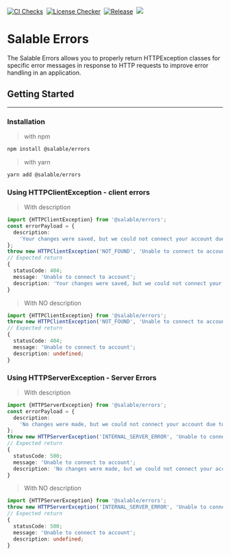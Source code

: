 [![CI Checks](https://github.com/Salable/errors/actions/workflows/ci.yml/badge.svg)](https://github.com/Salable/errors/actions/workflows/ci.yml)&nbsp;
[![License Checker](https://github.com/Salable/errors/actions/workflows/license-checker.yml/badge.svg)](https://github.com/Salable/errors/actions/workflows/license-checker.yml)&nbsp;
[![Release](https://github.com/Salable/errors/actions/workflows/release.yml/badge.svg)](https://github.com/Salable/errors/actions/workflows/release.yml)&nbsp;
<img src="https://img.shields.io/npm/v/@salable/errors">

# Salable Errors

The Salable Errors allows you to properly return HTTPException classes for specific error messages in response to HTTP requests to improve error handling in an application.

## Getting Started

<hr>

### Installation

> with npm

```bash
npm install @salable/errors
```

> with yarn

```bash
yarn add @salable/errors
```

### Using HTTPClientException - client errors

> With description

```ts
import {HTTPClientException} from '@salable/errors';
const errorPayload = {
  description:
    'Your changes were saved, but we could not connect your account due to a technical issue on our end. Please try connecting again.',
};
throw new HTTPClientException('NOT_FOUND', 'Unable to connect to account', errorPayload);
// Expected return
{
  statusCode: 404;
  message: 'Unable to connect to account';
  description: 'Your changes were saved, but we could not connect your account due to a technical issue on our end. Please try connecting again.';
}
```

> With NO description

```ts
import {HTTPClientException} from '@salable/errors';
throw new HTTPClientException('NOT_FOUND', 'Unable to connect to account');
// Expected return
{
  statusCode: 404;
  message: 'Unable to connect to account';
  description: undefined;
}
```

### Using HTTPServerException - Server Errors

> With description

```ts
import {HTTPServerException} from '@salable/errors';
const errorPayload = {
  description:
    'No changes were made, but we could not connect your account due to a technical issue on our end. Please try connecting again.',
};
throw new HTTPServerException('INTERNAL_SERVER_ERROR', 'Unable to connect to network', errorPayload);
// Expected return
{
  statusCode: 500;
  message: 'Unable to connect to account';
  description: 'No changes were made, but we could not connect your account due to a technical issue on our end. Please try connecting again.';
}
```

> With NO description

```ts
import {HTTPServerException} from '@salable/errors';
throw new HTTPServerException('INTERNAL_SERVER_ERROR', 'Unable to connect to network');
// Expected return
{
  statusCode: 500;
  message: 'Unable to connect to account';
  description: undefined;
}
```
